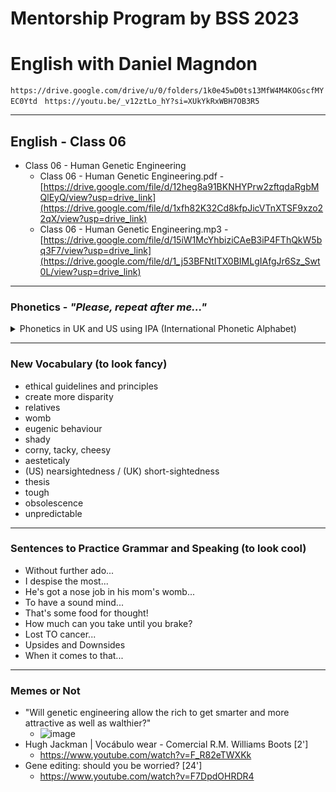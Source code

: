 # Mentorship Program by BSS 2023
# English with Daniel Magndon

``` https://drive.google.com/drive/u/0/folders/1k0e45wD0ts13MfW4M4KOGscfMYEC0Ytd ```
&nbsp;
``` https://youtu.be/_v12ztLo_hY?si=XUkYkRxWBH7OB3R5 ```

___

## English - Class 06

- Class 06 - Human Genetic Engineering
  - Class 06 - Human Genetic Engineering.pdf - [https://drive.google.com/file/d/12heg8a91BKNHYPrw2zftqdaRgbMQlEyQ/view?usp=drive_link](https://drive.google.com/file/d/1xfh82K32Cd8kfpJicVTnXTSF9xzo22qX/view?usp=drive_link)
  - Class 06 - Human Genetic Engineering.mp3 - [https://drive.google.com/file/d/15iW1McYhbiziCAeB3iP4FThQkW5bq3F7/view?usp=drive_link](https://drive.google.com/file/d/1_j53BFNtITX0BIMLgIAfgJr6Sz_Swt0L/view?usp=drive_link)

___

### Phonetics - _"Please, repeat after me..."_

<p>
<details>
<summary>Phonetics in UK and US using IPA (International Phonetic Alphabet)</summary>


  - illustratives		- US  /ɪˈlʌs.trə.t̬ɪv/ UK  /ˈɪl.ə.strə.tɪv/
  - aesteticaly		- US  /esˈθet̬.ɪ.kəl.i/ UK  /esˈθet.ɪ.kəl.i/ UK  /iːsˈθet.ɪ.kəl.i/
  - history		- US  /ˈhɪs.t̬ɚ.i/ UK  /ˈhɪs.tər.i/
  - historic		- US  /hɪˈstɔːr.ɪk/ UK  /hɪˈstɒr.ɪk/
  - records		- US  /rɪˈkɔːrd/ UK  /rɪˈkɔːd/
  - cancer		- US  /ˈkæn.sɚ/ UK  /ˈkæn.sər/
  - genes			- US  /dʒiːn/ UK  /dʒiːn/
  - human (being)		- US/ˈhju·mən (ˈbi·ɪŋ)/ 
  - psycho		- US  /ˈsaɪ.koʊ/ UK  /ˈsaɪ.kəʊ/
  - nearsightedness	- US  /ˌnɪrˈsaɪ.t̬ɪd.nəs/ UK  /ˌnɪəˈsaɪ.tɪd.nəs/ (UK usually short-sightedness)
  - myopia		- US  /maɪˈoʊ.pi.ə/ UK  /maɪˈəʊ.pi.ə/
  - thesis		- US  /ˈθiː.sɪs/ UK  /ˈθiː.sɪs/  plural theses US  UK  /ˈθiː.siːz/
  - tough			- US  /tʌf/ UK  /tʌf/
  - though		- US  /ðoʊ/ UK  /ðəʊ/
  - obsolescence		- US  /ˌɑːb.səˈles.əns/ UK  /ˌɒb.səˈles.əns/
  - unpredictable		- US  /ˌʌn.prɪˈdɪk.tə.bəl/ UK  /ˌʌn.prɪˈdɪk.tə.bəl/


</details>
</p>


___

### New Vocabulary (to look fancy) 

- ethical guidelines and principles
- create more disparity
- relatives
- womb
- eugenic behaviour
- shady
- corny, tacky, cheesy
&nbsp;
- aesteticaly
- (US) nearsightedness / (UK) short-sightedness
- thesis
- tough
- obsolescence
- unpredictable

___

### Sentences to Practice Grammar and Speaking (to look cool)

- Without further ado...
- I despise the most...
- He's got a nose job in his mom's womb...
- To have a sound mind...
- That's some food for thought!
- How much can you take until you brake?
- Lost TO cancer...
- Upsides and Downsides
- When it comes to that...

___

### Memes or Not

- "Will genetic engineering allow the rich to get smarter and more attractive as well as walthier?"
  - ![image](https://github.com/danielmassita/2023-Mentoria-BSS/assets/111195175/470033dd-3a2e-43f7-86ad-30d81341d0ed)
- Hugh Jackman | Vocábulo wear - Comercial R.M. Williams Boots [2']
  - https://www.youtube.com/watch?v=F_R82eTWXKk
- Gene editing: should you be worried? [24']
  - https://www.youtube.com/watch?v=F7DpdOHRDR4 
